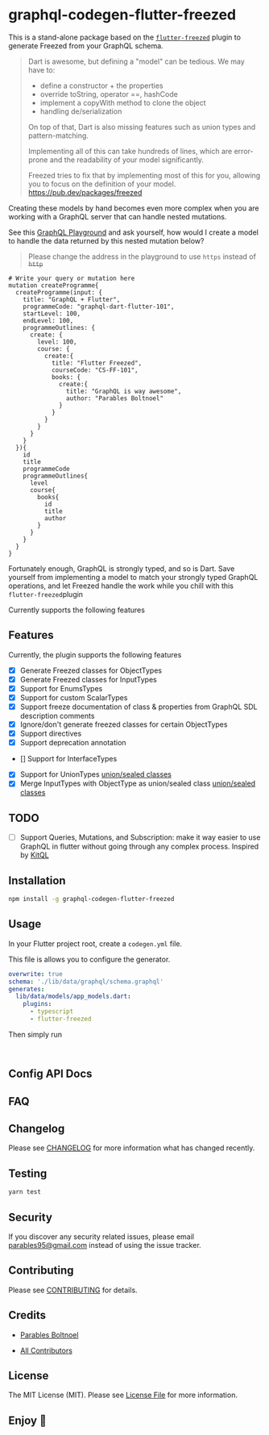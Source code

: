 # graphql-codegen-flutter-freezed

This is a stand-alone package based on the [`flutter-freezed`](https://github.com/Parables/graphql-code-generator/tree/flutter-freezed) plugin to generate Freezed from your GraphQL schema.

> Dart is awesome, but defining a "model" can be tedious. We may have to:
>
> - define a constructor + the properties
> - override toString, operator ==, hashCode
> - implement a copyWith method to clone the object
> - handling de/serialization
>
>On top of that, Dart is also missing features such as union types and pattern-matching.
>
> Implementing all of this can take hundreds of lines, which are error-prone and the readability of your model significantly.
>
> Freezed tries to fix that by implementing most of this for you, allowing you to focus on the definition of your model.
> <https://pub.dev/packages/freezed>

Creating these models by hand becomes even more complex when you are working with a GraphQL server that can handle nested mutations.

See this [GraphQL Playground](https://idel-lumen-api.herokuapp.com/graphql) and ask yourself, how would I create a model to handle the data returned by this nested mutation below?

> Please change the address in the playground to use `https` instead of ~~`http`~~

```gql
# Write your query or mutation here
mutation createProgramme{
  createProgramme(input: {
    title: "GraphQL + Flutter",
    programmeCode: "graphql-dart-flutter-101",
    startLevel: 100,
    endLevel: 100,
    programmeOutlines: {
      create: {
        level: 100,
        course: {
          create:{
            title: "Flutter Freezed",
            courseCode: "CS-FF-101",
            books: {
              create:{
                title: "GraphQL is way awesome",
                author: "Parables Boltnoel"
              }
            }
          }
        }
      }
    }
  }){
    id
    title
    programmeCode
    programmeOutlines{
      level
      course{
        books{
          id
          title
          author
        }
      }
    }
  }
}
```

Fortunately enough, GraphQL is strongly typed, and so is Dart.
Save yourself from implementing a model to match your strongly typed GraphQL operations, and let Freezed handle the work while you chill with this `flutter-freezed`plugin

Currently supports the following features

## Features

Currently, the plugin  supports the following features

- [x] Generate Freezed classes for ObjectTypes
- [x] Generate Freezed classes for InputTypes
- [x] Support for EnumsTypes
- [x] Support for custom ScalarTypes
- [x] Support freeze documentation of class & properties from GraphQL SDL description comments
- [x] Ignore/don't generate freezed classes for certain ObjectTypes
- [x] Support directives
- [x] Support deprecation annotation
- [] Support for InterfaceTypes
- [x] Support for UnionTypes [union/sealed classes](https://pub.dev/packages/freezed#unionssealed-classes)
- [x] Merge InputTypes with ObjectType as union/sealed class [union/sealed classes](https://pub.dev/packages/freezed#unionssealed-classes)

## TODO

- [ ] Support Queries, Mutations, and Subscription: make it way easier to use GraphQL in flutter without going through any complex process. Inspired by [KitQL](https://www.kitql.dev/)

## Installation

```bash
npm install -g graphql-codegen-flutter-freezed
```

## Usage

In your Flutter project root, create a `codegen.yml` file.

This file is allows you to configure the generator.

```yml
overwrite: true
schema: './lib/data/graphql/schema.graphql'
generates:
  lib/data/models/app_models.dart:
    plugins:
      - typescript
      - flutter-freezed

```

Then simply run

```bash

```

```dart
```

## Config API Docs  

## FAQ  

## Changelog  

  Please see [CHANGELOG](CHANGELOG.md) for more information what has changed recently.  

## Testing  

  ``` bash
  yarn test
  ```

## Security  

  If you discover any security related issues, please email parables95@gmail.com instead of using the issue tracker.  

## Contributing  

  Please see [CONTRIBUTING](CONTRIBUTING.md) for details.  

## Credits  

- [Parables Boltnoel](https://github.com/parables)  

- [All Contributors](../../contributors)  

## License  

  The MIT License (MIT). Please see [License File](LICENSE.md) for more information.

## Enjoy 🍻
